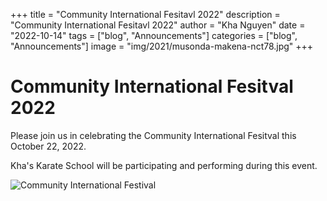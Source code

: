 +++
title = "Community International Fesitavl 2022"
description = "Community International Fesitavl 2022"
author = "Kha Nguyen"
date = "2022-10-14"
tags = ["blog", "Announcements"]
categories = ["blog", "Announcements"]
image = "img/2021/musonda-makena-nct78.jpg"
+++


# Community International Fesitval 2022

Please join us in celebrating the Community International Fesitval this October 22, 2022.

Kha's Karate School will be participating and performing during this event.




![Community International Festival](/img/FlyerCommunityInternationalFesitval.jpg)



